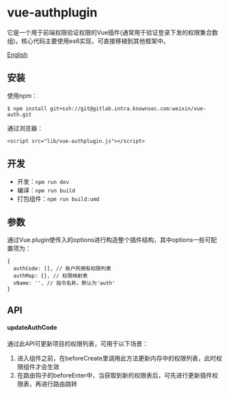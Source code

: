# vue-authplugin
它是一个用于前端权限验证权限的Vue插件(通常用于验证登录下发的权限集合数组)，核心代码主要使用es6实现，可直接移植到其他框架中。

[English](./README_EN.md)

## 安装
使用npm：
```
$ npm install git+ssh://git@gitlab.intra.knownsec.com:weixin/vue-auth.git
```
通过浏览器：
```
<script src="lib/vue-authplugin.js"></script>
```

## 开发
- 开发：`npm run dev`
- 编译：`npm run build`
- 打包组件：`npm run build:umd`

## 参数
通过Vue.plugin使传入的options进行构造整个插件结构，其中options一些可配置项为：
```
{
  authCode: [], // 账户所拥有权限列表
  authMap: {}, // 权限映射表
  vName: '', // 指令名称，默认为'auth'
}
```

## API
#### updateAuthCode
通过此API可更新项目的权限列表，可用于以下场景：
1. 进入组件之前，在beforeCreate里调用此方法更新内存中的权限列表，此时权限组件才会生效
2. 在路由钩子的beforeEnter中，当获取到新的权限表后，可先进行更新插件权限表，再进行路由跳转
